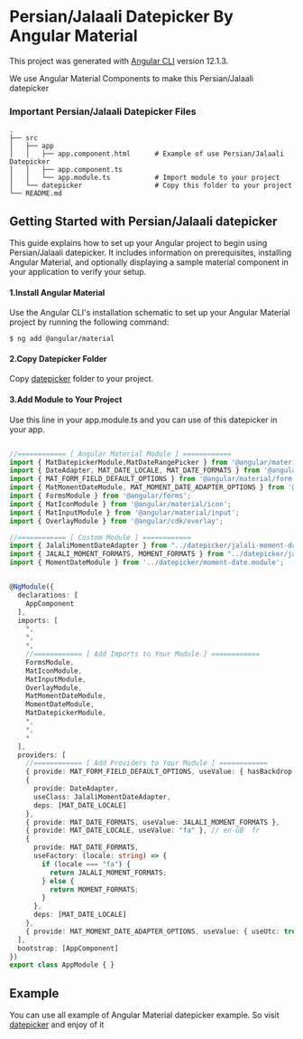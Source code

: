 Persian/Jalaali Datepicker By Angular Material
============================
This project was generated with [Angular CLI](https://github.com/angular/angular-cli) version 12.1.3.

We use Angular Material Components to make this Persian/Jalaali datepicker 

### Important Persian/Jalaali Datepicker Files

    .
    ├── src                             
    │   ├── app                         
    │   │   ├── app.component.html      # Example of use Persian/Jalaali Datepicker
    │   │   ├── app.component.ts        
    │   │   └── app.module.ts           # Import module to your project
    │   └── datepicker                  # Copy this folder to your project
    └── README.md


## Getting Started with Persian/Jalaali datepicker

This guide explains how to set up your Angular project to begin using Persian/Jalaali datepicker. It includes information on prerequisites, installing Angular Material, and optionally displaying a sample material component in your application to verify your setup.

#### 1.Install Angular Material

Use the Angular CLI's installation schematic to set up your Angular Material project by running the following command:

```
$ ng add @angular/material
```

#### 2.Copy Datepicker Folder

Copy [datepicker](https://github.com/mrmtm95/matJalaliDatepicker/tree/main/src/datepicker) folder to your project.

#### 3.Add Module to Your Project

Use this line in your app.module.ts and you can use of this datepicker in your app.

```ts

//============ [ Angular Material Module ] ============ 
import { MatDatepickerModule,MatDateRangePicker } from '@angular/material/datepicker';
import { DateAdapter, MAT_DATE_LOCALE, MAT_DATE_FORMATS } from '@angular/material/core';
import { MAT_FORM_FIELD_DEFAULT_OPTIONS } from '@angular/material/form-field';
import { MatMomentDateModule, MAT_MOMENT_DATE_ADAPTER_OPTIONS } from '@angular/material-moment-adapter'
import { FormsModule } from '@angular/forms';
import { MatIconModule } from '@angular/material/icon';
import { MatInputModule } from '@angular/material/input';
import { OverlayModule } from '@angular/cdk/overlay';

//============ [ Custom Module ] ============ 
import { JalaliMomentDateAdapter } from "../datepicker/jalali-moment-date-adapter";
import { JALALI_MOMENT_FORMATS, MOMENT_FORMATS } from "../datepicker/jalali_moment_formats";
import { MomentDateModule } from '../datepicker/moment-date.module';


@NgModule({
  declarations: [
    AppComponent
  ],
  imports: [
    *,
    *,
    *,
    //============ [ Add Imports to Your Module ] ============ 
    FormsModule,
    MatIconModule,
    MatInputModule,
    OverlayModule,
    MatMomentDateModule,
    MomentDateModule,
    MatDatepickerModule,
    *,
    *,
    *
  ],
  providers: [  
    //============ [ Add Providers to Your Module ] ============ 
    { provide: MAT_FORM_FIELD_DEFAULT_OPTIONS, useValue: { hasBackdrop: false } },
    {
      provide: DateAdapter,
      useClass: JalaliMomentDateAdapter,
      deps: [MAT_DATE_LOCALE]
    },
    { provide: MAT_DATE_FORMATS, useValue: JALALI_MOMENT_FORMATS },
    { provide: MAT_DATE_LOCALE, useValue: "fa" }, // en-GB  fr
    {
      provide: MAT_DATE_FORMATS,
      useFactory: (locale: string) => {
        if (locale === "fa") {
          return JALALI_MOMENT_FORMATS;
        } else {
          return MOMENT_FORMATS;
        }
      },
      deps: [MAT_DATE_LOCALE]
    },
    { provide: MAT_MOMENT_DATE_ADAPTER_OPTIONS, useValue: { useUtc: true } }
  ],
  bootstrap: [AppComponent]
})
export class AppModule { }
```

## Example

You can use all example of Angular Material datepicker example. So visit [datepicker](https://material.angular.io/components/datepicker/examples)
and enjoy of it